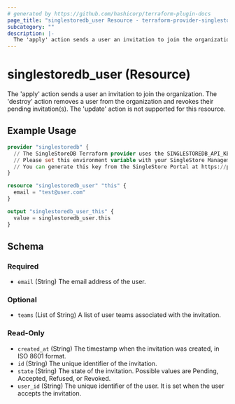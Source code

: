 ```yaml
---
# generated by https://github.com/hashicorp/terraform-plugin-docs
page_title: "singlestoredb_user Resource - terraform-provider-singlestoredb"
subcategory: ""
description: |-
  The 'apply' action sends a user an invitation to join the organization. The 'destroy' action removes a user from the organization and revokes their pending invitation(s). The 'update' action is not supported for this resource.
---
```


# singlestoredb_user (Resource)

The 'apply' action sends a user an invitation to join the organization. The 'destroy' action removes a user from the organization and revokes their pending invitation(s). The 'update' action is not supported for this resource.

## Example Usage

```terraform
provider "singlestoredb" {
  // The SingleStoreDB Terraform provider uses the SINGLESTOREDB_API_KEY environment variable for authentication.
  // Please set this environment variable with your SingleStore Management API key.
  // You can generate this key from the SingleStore Portal at https://portal.singlestore.com/organizations/org-id/api-keys.
}

resource "singlestoredb_user" "this" {
  email = "test@user.com"
}

output "singlestoredb_user_this" {
  value = singlestoredb_user.this
}
```

<!-- schema generated by tfplugindocs -->
## Schema

### Required

- `email` (String) The email address of the user.

### Optional

- `teams` (List of String) A list of user teams associated with the invitation.

### Read-Only

- `created_at` (String) The timestamp when the invitation was created, in ISO 8601 format.
- `id` (String) The unique identifier of the invitation.
- `state` (String) The state of the invitation. Possible values are Pending, Accepted, Refused, or Revoked.
- `user_id` (String) The unique identifier of the user. It is set when the user accepts the invitation.


